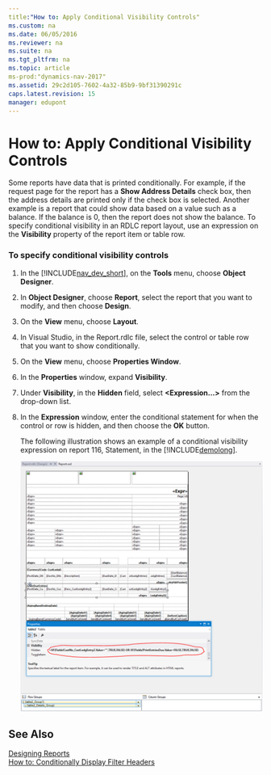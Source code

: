 ```yaml
---
title:"How to: Apply Conditional Visibility Controls"
ms.custom: na
ms.date: 06/05/2016
ms.reviewer: na
ms.suite: na
ms.tgt_pltfrm: na
ms.topic: article
ms-prod:"dynamics-nav-2017"
ms.assetid: 29c2d105-7602-4a32-85b9-9bf31390291c
caps.latest.revision: 15
manager: edupont
---
```

# How to: Apply Conditional Visibility Controls
Some reports have data that is printed conditionally. For example, if the request page for the report has a **Show Address Details** check box, then the address details are printed only if the check box is selected. Another example is a report that could show data based on a value such as a balance. If the balance is 0, then the report does not show the balance. To specify conditional visibility in an RDLC report layout, use an expression on the **Visibility** property of the report item or table row.  
  
### To specify conditional visibility controls  
  
1.  In the [!INCLUDE[nav_dev_short](includes/nav_dev_short_md.md)], on the **Tools** menu, choose **Object Designer**.  
  
2.  In **Object Designer**, choose **Report**, select the report that you want to modify, and then choose **Design**.  
  
3.  On the **View** menu, choose **Layout**.  
  
4.  In Visual Studio, in the Report.rdlc file, select the control or table row that you want to show conditionally.  
  
5.  On the **View** menu, choose **Properties Window**.  
  
6.  In the **Properties** window, expand **Visibility**.  
  
7.  Under **Visibility**, in the **Hidden** field, select **\<Expression…\>** from the drop\-down list.  
  
8.  In the  **Expression** window, enter the conditional statement for when the control or row is hidden, and then choose the **OK** button.  
  
     The following illustration shows an example of a conditional visibility expression on report 116, Statement, in the [!INCLUDE[demolong](includes/demolong_md.md)].  
  
     ![Conditional visibility](media/NAV_PLAT_Report2_ConditionalVisibility.PNG "NAV\_PLAT\_Report2\_ConditionalVisibility")  
  
## See Also  
 [Designing Reports](Designing-Reports.md)   
 [How to: Conditionally Display Filter Headers](../Topic/How%20to:%20Conditionally%20Display%20Filter%20Headers.md)